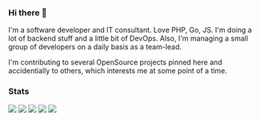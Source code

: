 ### Hi there 👋
I'm a software developer and IT consultant. Love PHP, Go, JS. I'm doing a lot of backend stuff and a little bit of DevOps. Also, I'm managing a small group of developers on a daily basis as a team-lead.

I'm contributing to several OpenSource projects pinned here and accidentially to others, which interests me at some point of a time.

### Stats
![](https://github-profile-summary-cards.vercel.app/api/cards/profile-details?username=varp&theme=github)
![](https://github-profile-summary-cards.vercel.app/api/cards/repos-per-language?username=varp&theme=github)
![](https://github-profile-summary-cards.vercel.app/api/cards/most-commit-language?username=varp&theme=github)
![](https://github-profile-summary-cards.vercel.app/api/cards/stats?username=varp&theme=github)
![](https://github-profile-summary-cards.vercel.app/api/cards/productive-time?username=varp&theme=github)


<!--
**varp/varp** is a ✨ _special_ ✨ repository because its `README.md` (this file) appears on your GitHub profile.

Here are some ideas to get you started:

- 🔭 I’m currently working on ...
- 🌱 I’m currently learning ...
- 👯 I’m looking to collaborate on ...
- 🤔 I’m looking for help with ...
- 💬 Ask me about ...
- 📫 How to reach me: ...
- 😄 Pronouns: ...
- ⚡ Fun fact: ...
-->

